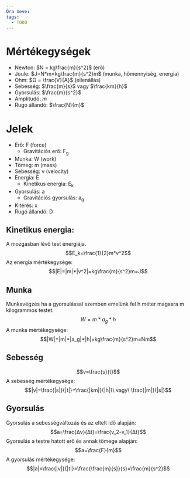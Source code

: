 ```yaml
---
Óra neve: 
tags:
  - TODO
---
```

# Mértékegységek
- Newton: $N = kg\frac{m}{s^2}$ (erő)
- Joule: $J=N*m=kg\frac{m}{s^2}m$ (munka, hőmennyiség, energia)
- Ohm: $Ω = \frac{V}{A}$ (ellenállás)
- Sebesség: $\frac{m}{s}$ vagy $\frac{km}{h}$ 
- Gyorsulás: $\frac{m}{s^2}$
- Amplitudó: $m$
- Rugó állandó: $\frac{N}{m}$
# Jelek
- Erő: F (force)
	- Gravitációs erő: F<sub>g</sub>
- Munka: W (work)
- Tömeg: m (mass)
- Sebesség: v (velocity)
- Energia: E
	- Kinetikus energia: E<sub>k</sub>
- Gyorsulás: a
	- Gravitációs gyorsulás: a<sub>g</sub>
- Kitérés: x
- Rugó állandó: D

## Kinetikus energia:
A mozgásban lévő test energiája.
$$E_k=\frac{1}{2}m*v^2$$
Az energia mértékegysége:
$$|E|=|m|*|v^2|=kg\frac{m}{s^2}m=J$$
## Munka
Munkavégzés ha  a gyorsulással szemben emelünk fel h méter magasra m kilogrammos testet.
$$W=m*a_g*h$$
A munka mértékegysége:
$$|W|=|m|*|a_g|*|h|=kg\frac{m}{s^2}m=Nm$$
## Sebesség
$$v=\frac{s}{t}$$
A sebesség mértékegysége:
$$|v|=\frac{|s|}{|t|}=\frac{|km|}{|h|}\ vagy\ \frac{|m|}{|s|}$$
## Gyorsulás
Gyorsulás a sebességváltozás és az eltelt idő alapján:
$$a=\frac{Δv}{Δt}=\frac{v_2-v_1}{Δt}$$
Gyorsulás a testre hatott erő és annak tömege alapján:
$$a=\frac{F}{m}$$
A gyorsulás mértékegysége:
$$|a|=\frac{|v|}{|t|}=\frac{\frac{m}{s}}{s}=\frac{m}{s^2}$$
